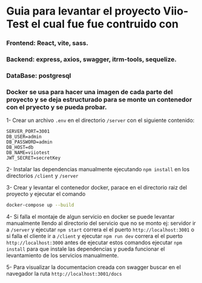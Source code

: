 # Guia para levantar el proyecto Viio-Test el cual fue fue contruido con

### Frontend: React, vite, sass.

### Backend: express, axios, swagger, itrm-tools, sequelize.

### DataBase: postgresql

### Docker se usa para hacer una imagen de cada parte del proyecto y se deja estructurado para se monte un contenedor con el pryecto y se pueda probar.

1- Crear un archivo `.env` en el directorio `/server` con el siguiente contenido:

```
SERVER_PORT=3001
DB_USER=admin
DB_PASSWORD=admin
DB_HOST=db
DB_NAME=viiotest
JWT_SECRET=secretKey
```

2- Instalar las dependencias manualmente ejecutando `npm install` en los directorios `/client` y `/server`

3- Crear y levantar el contenedor docker, parace en el directorio raiz del proyecto y ejecutar el comando

```bash
docker-compose up --build
```

4- Si falla el montaje de algun servicio en docker se puede levantar manualmente llendo al directorio del servicio que no se monto ej: servidor ir a `/server` y ejecutar `npm start` correra el el puerto `http://localhost:3001` o si falla el cliente ir a `/client` y ejecutar `npm run dev` correra el el puerto `http://localhost:3000` antes de ejecutar estos comandos ejecutar `npm install` para que instale las dependencias y pueda funcionar el levantamiento de los servicios manualmente.

5- Para visualizar la documentacion creada con swagger buscar en el navegador la ruta `http://localhost:3001/docs`
